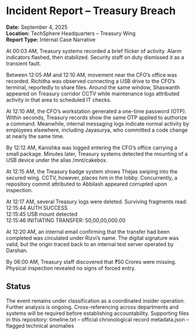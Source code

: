 # Incident Report – Treasury Breach  

**Date:** September 4, 2025  
**Location:** TechSphere Headquarters – Treasury Wing  
**Report Type:** Internal Case Narrative  

At 00:03 AM, Treasury systems recorded a brief flicker of activity. Alarm indicators flashed, then stabilized. Security staff on duty dismissed it as a transient fault.

Between 12:05 AM and 12:10 AM, movement near the CFO’s office was recorded. Richitha was observed connecting a USB drive to the CFO’s terminal, reportedly to share files. Around the same window, Shaswanth appeared on Treasury corridor CCTV while maintenance logs attributed activity in that area to scheduled IT checks.

At 12:10 AM, the CFO’s workstation generated a one-time password (OTP). Within seconds, Treasury records show the same OTP applied to authorize a command. Meanwhile, internal messaging logs indicate normal activity by employees elsewhere, including Jayasurya, who committed a code change at nearly the same time.

By 12:12 AM, Kanishka was logged entering the CFO’s office carrying a small package. Minutes later, Treasury systems detected the mounting of a USB device under the alias /mnt/cakebox.

At 12:15 AM, the Treasury badge system shows Thejas swiping into the secured wing. CCTV, however, places him in the lobby. Concurrently, a repository commit attributed to Abbilash appeared corrupted upon inspection.

At 12:17 AM, several Treasury logs were deleted. Surviving fragments read:
12:15:44 AUTH SUCCESS  
12:15:45 USB mount detected  
12:15:46 INITIATING TRANSFER: 50,00,00,000.00

At 12:20 AM, an internal email confirming that the transfer had been completed was circulated under Rizvi’s name. The digital signature was valid, but the origin traced back to an internal test server operated by Darshan.

By 06:00 AM, Treasury staff discovered that ₹50 Crores were missing. Physical inspection revealed no signs of forced entry.

## Status ##
The event remains under classification as a coordinated insider operation. Further analysis is ongoing. Cross-referencing across departments and systems will be required before establishing accountability.
Supporting files in this repository:
timeline.txt – official chronological record 
metadata.json – flagged technical anomalies
